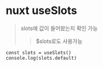 # nuxt useSlots

> slots에 값이 들어왔는지 확인 가능
>
> > $slots로도 사용가능

```
const slots = useSlots()
console.log(slots.default)
```
